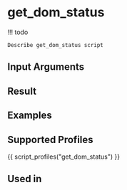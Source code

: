 

# get_dom_status

<!-- prettier-ignore -->
!!! todo

    Describe get_dom_status script

## Input Arguments

## Result

## Examples

## Supported Profiles

{{ script_profiles("get_dom_status") }}

## Used in
